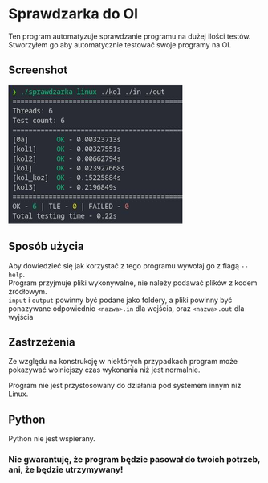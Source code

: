 # Sprawdzarka do OI

Ten program automatyzuje sprawdzanie programu na dużej ilości testów. <br/>
Stworzyłem go aby automatycznie testować swoje programy na OI.

## Screenshot

![Sprawdzarka](./images/sprawdzarka.jpg)

## Sposób użycia

Aby dowiedzieć się jak korzystać z tego programu wywołaj go z flagą `--help`. <br/>
Program przyjmuje pliki wykonywalne, nie należy podawać plików z kodem źródłowym. <br/>
`input` i `output` powinny być podane jako foldery, a pliki powinny być ponazywane odpowiednio `<nazwa>.in` dla wejścia, oraz `<nazwa>.out` dla wyjścia

## Zastrzeżenia

Ze względu na konstrukcję w niektórych przypadkach program może pokazywać wolniejszy czas wykonania niż jest normalnie.

Program nie jest przystosowany do działania pod systemem innym niż Linux.

## Python

Python nie jest wspierany.

### **Nie gwarantuję, że program będzie pasował do twoich potrzeb, ani, że będzie utrzymywany!**
